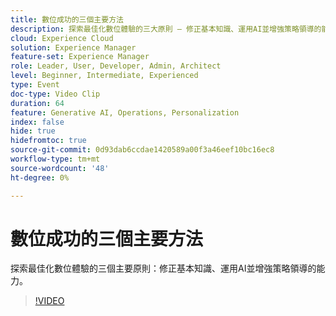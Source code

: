```yaml
---
title: 數位成功的三個主要方法
description: 探索最佳化數位體驗的三大原則 — 修正基本知識、運用AI並增強策略領導的能力。
cloud: Experience Cloud
solution: Experience Manager
feature-set: Experience Manager
role: Leader, User, Developer, Admin, Architect
level: Beginner, Intermediate, Experienced
type: Event
doc-type: Video Clip
duration: 64
feature: Generative AI, Operations, Personalization
index: false
hide: true
hidefromtoc: true
source-git-commit: 0d93dab6ccdae1420589a00f3a46eef10bc16ec8
workflow-type: tm+mt
source-wordcount: '48'
ht-degree: 0%

---
```



# 數位成功的三個主要方法

探索最佳化數位體驗的三個主要原則：修正基本知識、運用AI並增強策略領導的能力。

>[!VIDEO](https://video.tv.adobe.com/v/3462053/?learn=on&enablevpops&captions=chi_hant)
